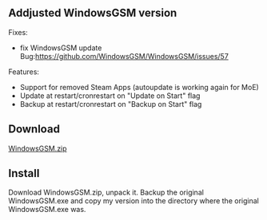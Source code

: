 ## Addjusted WindowsGSM version

Fixes:
- fix WindowsGSM update Bug:https://github.com/WindowsGSM/WindowsGSM/issues/57

Features:
- Support for removed Steam Apps (autoupdate is working again for MoE)
- Update at restart/cronrestart on "Update on Start" flag
- Backup at restart/cronrestart on "Backup on Start" flag

## Download

[WindowsGSM.zip](https://github.com/mwerkmeister/WindowsGSM/files/7790414/WindowsGSM.zip)

## Install
Download WindowsGSM.zip, unpack it.
Backup the original WindowsGSM.exe and copy my version into the directory where the original WindowsGSM.exe was.
